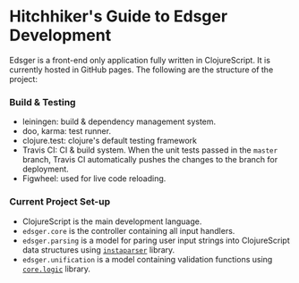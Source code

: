 # Hitchhiker's Guide to Edsger Development

Edsger is a front-end only application fully written in ClojureScript. It is currently hosted in GitHub pages. The following are the structure of the project:

### Build & Testing
* leiningen: build & dependency management system.
* doo, karma: test runner.
* clojure.test: clojure's default testing framework
* Travis CI: CI & build system. When the unit tests passed in the `master` branch, Travis CI automatically pushes the changes to the branch for deployment.
* Figwheel: used for live code reloading.

### Current Project Set-up
* ClojureScript is the main development language.
* `edsger.core` is the controller containing all input handlers.
* `edsger.parsing` is a model for paring user input strings into ClojureScript data structures using [`instaparser`](https://github.com/Engelberg/instaparse) library.
* `edsger.unification` is a model containing validation functions using [`core.logic`](https://github.com/clojure/core.logic) library.
